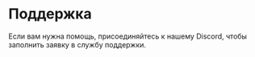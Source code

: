 # Поддержка

Если вам нужна помощь, присоединяйтесь к нашему Discord, чтобы заполнить заявку в службу поддержки.
